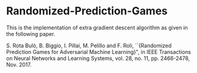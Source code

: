 # Randomized-Prediction-Games

This is the implementation of extra gradient descent algorithm as given in the following paper.

S. Rota Bulò, B. Biggio, I. Pillai, M. Pelillo and F. Roli, ``{Randomized Prediction Games for Adversarial Machine Learning}", 
in IEEE Transactions on Neural Networks and Learning Systems, vol. 28, no. 11, pp. 2466-2478, Nov. 2017.
